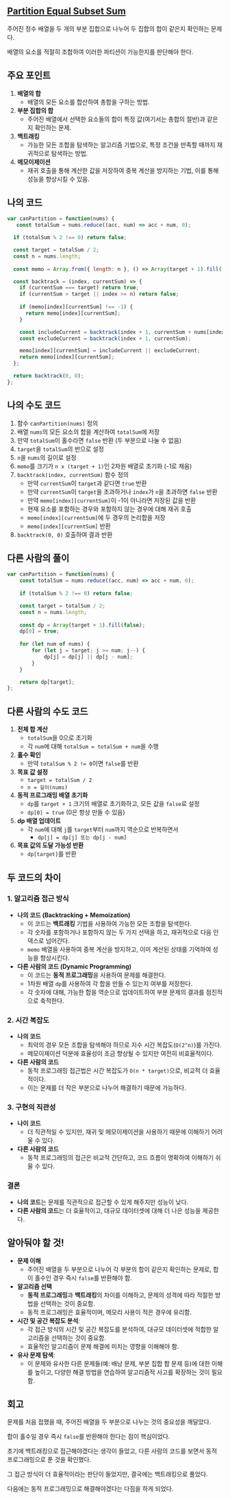 ## [**Partition Equal Subset Sum**](https://leetcode.com/problems/partition-equal-subset-sum/)

주어진 정수 배열을 두 개의 부분 집합으로 나누어 두 집합의 합이 같은지 확인하는 문제다.

배열의 요소를 적절히 조합하여 이러한 파티션이 가능한지를 판단해야 한다.

## 주요 포인트

1. **배열의 합**
    - 배열의 모든 요소를 합산하여 총합을 구하는 방법.
2. **부분 집합의 합**
    - 주어진 배열에서 선택한 요소들의 합이 특정 값(여기서는 총합의 절반)과 같은지 확인하는 문제.
3. **백트래킹**
    - 가능한 모든 조합을 탐색하는 알고리즘 기법으로, 특정 조건을 만족할 때까지 재귀적으로 탐색하는 방법.
4. **메모이제이션**
    - 재귀 호출을 통해 계산한 값을 저장하여 중복 계산을 방지하는 기법, 이를 통해 성능을 향상시킬 수 있음.

## 나의 코드

```jsx
var canPartition = function(nums) {
   const totalSum = nums.reduce((acc, num) => acc + num, 0);

  if (totalSum % 2 !== 0) return false;

  const target = totalSum / 2;
  const n = nums.length;
  
  const memo = Array.from({ length: n }, () => Array(target + 1).fill(-1));

  const backtrack = (index, currentSum) => {
    if (currentSum === target) return true;
    if (currentSum > target || index >= n) return false;
    
    if (memo[index][currentSum] !== -1) {
      return memo[index][currentSum];
    }

    const includeCurrent = backtrack(index + 1, currentSum + nums[index]);
    const excludeCurrent = backtrack(index + 1, currentSum);

    memo[index][currentSum] = includeCurrent || excludeCurrent;
    return memo[index][currentSum];
  };

  return backtrack(0, 0);
};
```

## 나의 수도 코드

1. 함수 `canPartition(nums)` 정의
2. 배열 `nums`의 모든 요소의 합을 계산하여 `totalSum`에 저장
3. 만약 `totalSum`이 홀수라면 `false` 반환 (두 부분으로 나눌 수 없음)
4. `target`을 `totalSum`의 반으로 설정
5. `n`을 `nums`의 길이로 설정
6. `memo`를 크기가 `n x (target + 1)`인 2차원 배열로 초기화 (-1로 채움)
7. `backtrack(index, currentSum)` 함수 정의
    - 만약 `currentSum`이 `target`과 같다면 `true` 반환
    - 만약 `currentSum`이 `target`을 초과하거나 `index`가 `n`을 초과하면 `false` 반환
    - 만약 `memo[index][currentSum]`이 -1이 아니라면 저장된 값을 반환
    - 현재 요소를 포함하는 경우와 포함하지 않는 경우에 대해 재귀 호출
    - `memo[index][currentSum]`에 두 경우의 논리합을 저장
    - `memo[index][currentSum]` 반환
8. `backtrack(0, 0)` 호출하여 결과 반환

## 다른 사람의 풀이

```jsx
var canPartition = function(nums) {
    const totalSum = nums.reduce((acc, num) => acc + num, 0);
    
    if (totalSum % 2 !== 0) return false;

    const target = totalSum / 2;
    const n = nums.length;
    
    const dp = Array(target + 1).fill(false);
    dp[0] = true;
    
    for (let num of nums) {
        for (let j = target; j >= num; j--) {
            dp[j] = dp[j] || dp[j - num];
        }
    }

    return dp[target];
};
```

## 다른 사람의 수도 코드

1. **전체 합 계산**
    - `totalSum`을 0으로 초기화
    - 각 `num`에 대해 `totalSum = totalSum + num`을 수행
2. **홀수 확인**
    - 만약 `totalSum % 2 != 0`이면 `false`를 반환
3. **목표 값 설정**
    - `target = totalSum / 2`
    - `n = 길이(nums)`
4. **동적 프로그래밍 배열 초기화**
    - `dp`를 `target + 1` 크기의 배열로 초기화하고, 모든 값을 `false`로 설정
    - `dp[0] = true` (0은 항상 만들 수 있음)
5. **dp 배열 업데이트**
    - 각 `num`에 대해 `j`를 `target`부터 `num`까지 역순으로 반복하면서
        - `dp[j] = dp[j] 또는 dp[j - num]`
6. **목표 값의 도달 가능성 반환**
    - `dp[target]`를 반환

## 두 코드의 차이

### 1. 알고리즘 접근 방식

- **나의 코드 (Backtracking + Memoization)**
    - 이 코드는 **백트래킹** 기법을 사용하여 가능한 모든 조합을 탐색한다.
    - 각 숫자를 포함하거나 포함하지 않는 두 가지 선택을 하고, 재귀적으로 다음 인덱스로 넘어간다.
    - `memo` 배열을 사용하여 중복 계산을 방지하고, 이미 계산된 상태를 기억하여 성능을 향상시킨다.
- **다른 사람의 코드 (Dynamic Programming)**
    - 이 코드는 **동적 프로그래밍**을 사용하여 문제를 해결한다.
    - 1차원 배열 `dp`를 사용하여 각 합을 만들 수 있는지 여부를 저장한다.
    - 각 숫자에 대해, 가능한 합을 역순으로 업데이트하여 부분 문제의 결과를 점진적으로 축적한다.

### 2. 시간 복잡도

- **나의 코드**
    - 최악의 경우 모든 조합을 탐색해야 하므로 지수 시간 복잡도(`O(2^n)`)를 가진다.
    - 메모이제이션 덕분에 효율성이 조금 향상될 수 있지만 여전히 비효율적이다.
- **다른 사람의 코드**
    - 동적 프로그래밍 접근법은 시간 복잡도가 `O(n * target)`으로, 비교적 더 효율적이다.
    - 이는 문제를 더 작은 부분으로 나누어 해결하기 때문에 가능하다.

### 3.  구현의 직관성

- **나이 코드**
    - 더 직관적일 수 있지만, 재귀 및 메모이제이션을 사용하기 때문에 이해하기 어려울 수 있다.
- **다른 사람의 코드**
    - 동적 프로그래밍의 접근은 비교적 간단하고, 코드 흐름이 명확하여 이해하기 쉬울 수 있다.

### 결론

- **나의 코드**는 문제를 직관적으로 접근할 수 있게 해주지만 성능이 낮다.
- **다른 사람의 코드**는 더 효율적이고, 대규모 데이터셋에 대해 더 나은 성능을 제공한다.

## 알아둬야 할 것!

- **문제 이해**
    - 주어진 배열을 두 부분으로 나누어 각 부분의 합이 같은지 확인하는 문제로, 합이 홀수인 경우 즉시 `false`를 반환해야 함.
- **알고리즘 선택**
    - **동적 프로그래밍**과 **백트래킹**의 차이를 이해하고, 문제의 성격에 따라 적절한 방법을 선택하는 것이 중요함.
    - 동적 프로그래밍은 효율적이며, 메모리 사용이 적은 경우에 유리함.
- **시간 및 공간 복잡도 분석**:
    - 각 접근 방식의 시간 및 공간 복잡도를 분석하여, 대규모 데이터셋에 적합한 알고리즘을 선택하는 것이 중요함.
    - 효율적인 알고리즘이 문제 해결에 미치는 영향을 이해해야 함.
- **유사 문제 탐색**:
    - 이 문제와 유사한 다른 문제들(예: 배낭 문제, 부분 집합 합 문제 등)에 대한 이해를 높이고, 다양한 해결 방법을 연습하여 알고리즘적 사고를 확장하는 것이 필요함.

## 회고

문제를 처음 접했을 때, 주어진 배열을 두 부분으로 나누는 것의 중요성을 깨달았다.

합이 홀수일 경우 즉시 `false`를 반환해야 한다는 점이 핵심이었다.

초기에 백트래킹으로 접근해야겠다는 생각이 들었고, 다른 사람의 코드를 보면서 동적 프로그래밍으로 푼 것을 확인했다.

그 접근 방식이 더 효율적이라는 판단이 들었지만, 결국에는 백트래킹으로 풀었다.

다음에는 동적 프로그래밍으로 해결해야겠다는 다짐을 하게 되었다.
